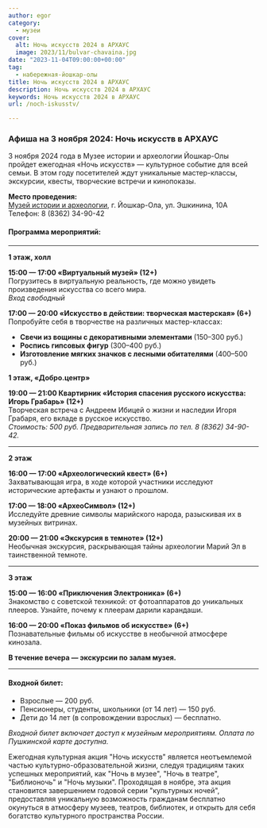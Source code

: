 ```yaml
---
author: egor
category:
  - музеи
cover:
  alt: Ночь искусств 2024 в АРХАУС
  image: 2023/11/bulvar-chavaina.jpg
date: "2023-11-04T09:00:00+00:00"
tag:
  - набережная-йошкар-олы
title: Ночь искусств 2024 в АРХАУС
description: Ночь искусств 2024 в АРХАУС
keywords: Ночь искусств 2024 в АРХАУС
url: /noch-iskusstv/

---
```

### Афиша на 3 ноября 2024: Ночь искусств в АРХАУС

3 ноября 2024 года в Музее истории и археологии Йошкар-Олы пройдет ежегодная «Ночь искусств» — культурное событие для всей семьи. В этом году посетителей ждут уникальные мастер-классы, экскурсии, квесты, творческие встречи и кинопоказы.

**Место проведения:**  
[Музей истории и археологии](/arhaus/), г. Йошкар-Ола, ул. Эшкинина, 10А  
Телефон: 8 (8362) 34-90-42

#### Программа мероприятий:

* * *

**1 этаж, холл**

**15:00 — 17:00 «Виртуальный музей» (12+)**  
Погрузитесь в виртуальную реальность, где можно увидеть произведения искусства со всего мира.  
_Вход свободный_

**17:00 — 20:00 «Искусство в действии: творческая мастерская» (6+)**  
Попробуйте себя в творчестве на различных мастер-классах:

- **Свечи из вощины с декоративными элементами** (150–300 руб.)
- **Роспись гипсовых фигур** (300–400 руб.)
- **Изготовление мягких значков с лесными обитателями** (400–500 руб.)

**1 этаж, «Добро.центр»**

**19:00 — 21:00 Квартирник «История спасения русского искусства: Игорь Грабарь» (12+)**  
Творческая встреча с Андреем Ибицей о жизни и наследии Игоря Грабаря, его вкладе в русское искусство.  
_Стоимость: 500 руб. Предварительная запись по тел. 8 (8362) 34-90-42._

* * *

**2 этаж**

**16:00 — 17:00 «Археологический квест» (6+)**  
Захватывающая игра, в ходе которой участники исследуют исторические артефакты и узнают о прошлом.

**17:00 — 18:00 «АрхеоСимвол» (12+)**  
Исследуйте древние символы марийского народа, разыскивая их в музейных витринах.

**20:00 — 21:00 «Экскурсия в темноте» (12+)**  
Необычная экскурсия, раскрывающая тайны археологии Марий Эл в таинственной темноте.

* * *

**3 этаж**

**15:00 — 16:00 «Приключения Электроника» (6+)**  
Знакомство с советской техникой: от фотоаппаратов до уникальных плееров. Узнайте, почему к плеерам дарили карандаши.

**16:00 — 20:00 «Показ фильмов об искусстве» (6+)**  
Познавательные фильмы об искусстве в необычной атмосфере кинозала.

**В течение вечера — экскурсии по залам музея.**

* * *

#### Входной билет:

- Взрослые — 200 руб.
- Пенсионеры, студенты, школьники (от 14 лет) — 150 руб.
- Дети до 14 лет (в сопровождении взрослых) — бесплатно.

_Входной билет включает доступ к музейным мероприятиям. Оплата по Пушкинской карте доступна._

Ежегодная культурная акция "Ночь искусств" является неотъемлемой частью культурно-образовательной жизни, следуя традициям таких успешных мероприятий, как "Ночь в музее", "Ночь в театре", "Библионочь" и "Ночь музыки". Проходящая в ноябре, эта акция становится завершением годовой серии "культурных ночей", предоставляя уникальную возможность гражданам бесплатно окунуться в атмосферу музеев, театров, библиотек, и открыть для себя богатство культурного пространства России.
